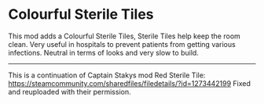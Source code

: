 # Colourful Sterile Tiles

This mod adds a Colourful Sterile Tiles, Sterile Tiles help keep the room clean. 
Very useful in hospitals to prevent patients from getting various infections. Neutral in terms of looks and very slow to build.

---
This is a continuation of Captain Stakys mod Red Sterile Tile:
https://steamcommunity.com/sharedfiles/filedetails/?id=1273442199
Fixed and reuploaded with their permission.
